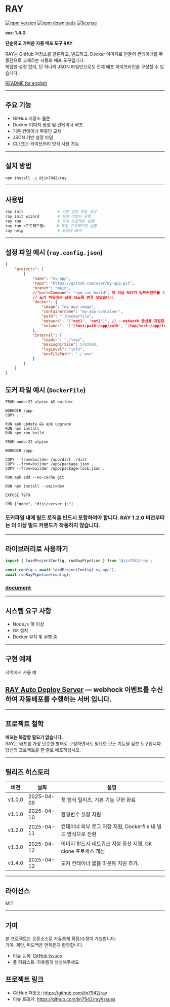 # RAY

[![npm version](https://img.shields.io/npm/v/@jin7942/ray?color=blue)](https://www.npmjs.com/package/@jin7942/ray)
[![npm downloads](https://img.shields.io/npm/dm/@jin7942/ray)](https://www.npmjs.com/package/@jin7942/ray)
[![license](https://img.shields.io/npm/l/@jin7942/ray)](./LICENSE)

**ver: 1.4.0**

**단순하고 가벼운 자동 배포 도구 RAY**

RAY는 GitHub 저장소를 클론하고, 빌드하고, Docker 이미지로 만들어 컨테이너를 무중단으로 교체하는 자동화 배포 도구입니다.  
복잡한 설정 없이, 단 하나의 JSON 파일만으로도 전체 배포 파이프라인을 구성할 수 있습니다.

[README for english](./README.md)

---

## 주요 기능

-   GitHub 저장소 클론
-   Docker 이미지 생성 및 컨테이너 배포
-   기존 컨테이너 무중단 교체
-   JSON 기반 설정 파일
-   CLI 또는 라이브러리 방식 사용 가능

---

## 설치 방법

```bash
npm install -g @jin7942/ray
```

---

## 사용법

```bash
ray init               # 기본 설정 파일 생성
ray init wizard        # 설정 마법사 실행
ray run                # 전체 프로젝트 실행
ray run <프로젝트명>     # 특정 프로젝트만 실행
ray help               # 도움말 출력
```

---

## 설정 파일 예시 (`ray.config.json`)

```json
{
    "projects": [
        {
            "name": "my-app",
            "repo": "https://github.com/user/my-app.git",
            "branch": "main",
            //"buildCommand": "npm run build", 더 이상 RAY가 빌드커멘드를 수행하지 않습니다.
            // 도커 파일에서 실행 되도록 변경 되었습니다.
            "docker": {
                "image": "my-app-image",
                "containername": "my-app-container",
                "path": "./Dockerfile",
                "network": "["net1", "net2"]", // --network 옵션을 지원합니다.
                "volumes": "["/host/path:/app/path", "/tmp/test:/app/test"]" // 도커 컨테이너 볼륨 마운트 지원 추가
            },
            "internal": {
                "logdir": "./logs",
                "maxLogDirSize": 5242880,
                "logLevel": "info",
                "envFilePath": "./.env"
            }
        }
    ]
}
```

## 도커 파일 예시 (`DockerFile`)

```docker
FROM node:22-alpine AS builder

WORKDIR /app
COPY . .

RUN apk update && apk upgrade
RUN npm install
RUN npm run build

FROM node:22-alpine

WORKDIR /app

COPY --from=builder /app/dist ./dist
COPY --from=builder /app/package.json .
COPY --from=builder /app/package-lock.json .

RUN apk add --no-cache git

RUN npm install --omit=dev

EXPOSE 7979

CMD ["node", "dist/server.js"]

```

### 도커파일 내에 빌드 로직을 반드시 포함하여야 합니다. RAY 1.2.0 버전부터는 더 이상 빌드 커맨드가 작동하지 않습니다.

---

## 라이브러리로 사용하기

```ts
import { loadProjectConfig, runRayPipeline } from '@jin7942/ray';

const config = await loadProjectConfig('my-app');
await runRayPipeline(config);
```

### [document](./DOCUMENT.md)

---

## 시스템 요구 사항

-   Node.js 18 이상
-   Git 설치
-   Docker 설치 및 실행 중

---

## 구현 예제

서버에서 사용 예

## [RAY Auto Deploy Server](https://github.com/jin7942/ra-auto-deploy-server) — webhock 이벤트를 수신하여 자동배포를 수행하는 서버 입니다.

---

## 프로젝트 철학

**배포는 복잡할 필요가 없습니다.**  
RAY는 배포를 가장 단순한 형태로 구성하면서도 필요한 모든 기능을 갖춘 도구입니다.  
당신의 프로젝트를 한 줄로 배포하십시오.

---

## 릴리즈 히스토리

| 버전   | 날짜       | 설명                                                           |
| ------ | ---------- | -------------------------------------------------------------- |
| v1.0.0 | 2025-04-09 | 첫 정식 릴리즈. 기본 기능 구현 완료                            |
| v1.1.0 | 2025-04-10 | 환경변수 설정 지원                                             |
| v1.2.0 | 2025-04-11 | 컨테이너 외부 로그 저장 지원, Dockerfile 내 빌드 방식으로 전환 |
| v1.3.0 | 2025-04-12 | 이미지 빌드시 네트워크 지정 옵션 지원, Git clone 프로세스 개선 |
| v1.4.0 | 2025-04-12 | 도커 컨테이너 볼륨 마운트 지원 추가.                           |

---

## 라이선스

MIT

---

## 기여

본 프로젝트는 오픈소스로 자유롭게 확장/수정이 가능합니다.  
기여, 제안, 피드백은 언제든지 환영합니다.

-   이슈 등록: [GitHub Issues](https://github.com/jin7942/ray/issues)
-   풀 리퀘스트: 자유롭게 생성해주세요

## 프로젝트 링크

-   GitHub 저장소: https://github.com/jin7942/ray
-   이슈 트래커: https://github.com/jin7942/ray/issues
